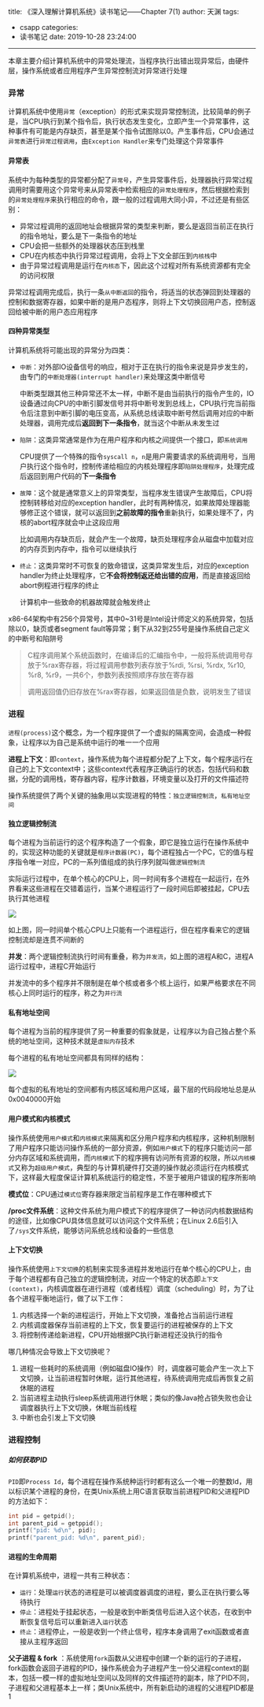 title: 《深入理解计算机系统》读书笔记——Chapter 7(1)
author: 天渊
tags:
  - csapp
categories:
  - 读书笔记
date: 2019-10-28 23:24:00
---

本章主要介绍计算机系统中的异常处理流，当程序执行出错出现异常后，由硬件层，操作系统或者应用程序产生异常控制流对异常进行处理
<!--more-->

### 异常

计算机系统中使用`异常`（exception）的形式来实现异常控制流，比较简单的例子是，当CPU执行到某个指令后，执行状态发生变化，立即产生一个异常事件，这种事件有可能是内存缺页，甚至是某个指令试图除以0。产生事件后，CPU会通过`异常表`进行`异常过程调用`，由`Exception Handler`来专门处理这个异常事件

#### 异常表

系统中为每种类型的异常都分配了`异常号`，产生异常事件后，处理器执行异常过程调用时需要用这个异常号来从异常表中检索相应的`异常处理程序`，然后根据检索到的`异常处理程序`来执行相应的命令，跟一般的过程调用大同小异，不过还是有些区别：

- 异常过程调用的返回地址会根据异常的类型来判断，要么是返回当前正在执行的指令地址，要么是下一条指令的地址
- CPU会把一些额外的处理器状态压到栈里
- CPU在内核态中执行异常过程调用，会将上下文全部压到`内核栈`中
- 由于异常过程调用是运行在`内核态`下，因此这个过程对所有系统资源都有完全的访问权限

异常过程调用完成后，执行一条`从中断返回`的指令，将适当的状态弹回到处理器的控制和数据寄存器，如果中断的是用户态程序，则将上下文切换回用户态，控制返回给被中断的用户态应用程序

#### 四种异常类型

计算机系统将可能出现的异常分为四类：

- `中断`：对外部IO设备信号的响应，相对于正在执行的指令来说是异步发生的，由专门的`中断处理器(interrupt handler)`来处理这类中断信号

  中断类型跟其他三种异常还不太一样，中断不是由当前执行的指令产生的，IO设备通过向CPU的中断引脚发信号并将中断号发到总线上，CPU执行完当前指令后注意到中断引脚的电压变高，从系统总线读取中断号然后调用对应的中断处理器，调用完成后**返回到下一条指令**，就当这个中断从未发生过

- `陷阱`：这类异常通常是作为在用户程序和内核之间提供一个接口，即`系统调用`

  CPU提供了一个特殊的指令`syscall n`，`n`是用户需要请求的系统调用号，当用户执行这个指令时，控制传递给相应的内核处理程序即`陷阱处理程序`，处理完成后返回到用户代码的**下一条指令**

- `故障`：这个就是通常意义上的异常类型，当程序发生错误产生故障后，CPU将控制转移给对应的exception handler，此时有两种情况，如果故障处理器能够修正这个错误，就可以返回到**之前故障的指令**重新执行，如果处理不了，内核的abort程序就会中止这段应用

  比如调用内存缺页后，就会产生一个故障，缺页处理程序会从磁盘中加载对应的内存页到内存中，指令可以继续执行

- `终止`：这类异常时不可恢复的致命错误，这类异常发生后，对应的exception handler为终止处理程序，它**不会将控制返还给出错的应用**，而是直接返回给abort例程进行程序的终止

  计算机中一些致命的机器故障就会触发终止

x86-64架构中有256个异常号，其中0~31号是Intel设计师定义的系统异常，包括除以0，缺页或者segment fault等异常；剩下从32到255号是操作系统自己定义的中断号和陷阱号

> C程序调用某个系统函数时，在编译后的汇编指令中，一般将系统调用号存放于%rax寄存器，将过程调用参数列表存放于%rdi, %rsi, %rdx, %r10, %r8, %r9，一共6个，参数列表按照顺序存放在寄存器
>
> 调用返回值仍旧存放在%rax寄存器，如果返回值是负数，说明发生了错误

### 进程

`进程(process)`这个概念，为一个程序提供了一个虚拟的隔离空间，会造成一种假象，让程序以为自己是系统中运行的唯一一个应用

**进程上下文**：即`context`，操作系统为每个进程都分配了上下文，每个程序运行在自己的上下文context中；这些context代表程序正确运行的状态，包括代码和数据，分配的调用栈，寄存器内容，程序计数器，环境变量以及打开的文件描述符

操作系统提供了两个关键的抽象用以实现进程的特性：`独立逻辑控制流`，`私有地址空间`

#### 独立逻辑控制流

每个进程为当前运行的这个程序构造了一个假象，即它是独立运行在操作系统中的，实现这种功能的关键就是`程序计数器(PC)`，每个进程独占一个PC，它的值与程序指令唯一对应，PC的一系列值组成的执行序列就叫做`逻辑控制流`

实际运行过程中，在单个核心的CPU上，同一时间有多个进程在一起运行，在外界看来这些进程在交错着运行，当某个进程运行了一段时间后即被挂起，CPU去执行其他进程

![](http://img.mantian.site/201910291132_70.png)

如上图，同一时间单个核心CPU上只能有一个进程运行，但在程序看来它的逻辑控制流却是连贯不间断的

**并发**：两个逻辑控制流执行时间有重叠，称为`并发流`，如上图的进程A和C，进程A运行过程中，进程C开始运行

并发流中的多个程序并不限制是在单个核或者多个核上运行，如果严格要求在不同核心上同时运行的程序，称之为`并行流`

#### 私有地址空间

每个进程为当前的程序提供了另一种重要的假象就是，让程序以为自己独占整个系统的地址空间，这种技术就是`虚拟内存`技术

每个进程的私有地址空间都具有同样的结构：

![](http://img.mantian.site/201910292116_973.png)

每个虚拟的私有地址的空间都有内核区域和用户区域，最下层的代码段地址总是从0x0040000开始

#### 用户模式和内核模式

操作系统使用`用户模式`和`内核模式`来隔离和区分用户程序和内核程序，这种机制限制了用户程序只能访问操作系统的一部分资源，例如`用户模式`下的程序只能访问一部分内存区域和系统调用，而`内核模式`下的程序拥有访问所有资源的权限，所以`内核模式`又称为`超级用户模式`，典型的与计算机硬件打交道的操作就必须运行在内核模式下，这样最大程度保证计算机系统运行的稳定性，不至于被用户错误的程序所影响

**模式位**：CPU通过`模式位`寄存器来限定当前程序是工作在哪种模式下

**/proc文件系统**：这种文件系统为用户模式下的程序提供了一种访问内核数据结构的途径，比如像CPU具体信息就可以访问这个文件系统；在Linux 2.6后引入了`/sys`文件系统，能够访问系统总线和设备的一些信息

#### 上下文切换

操作系统使用`上下文切换`的机制来实现多进程并发地运行在单个核心的CPU上，由于每个进程都有自己独立的逻辑控制流，对应一个特定的状态即`上下文(context)`，内核调度器在进行进程（或者线程）调度（scheduling）时，为了让各个进程平衡地运行，做了以下工作：

1. 内核选择一个新的进程运行，开始上下文切换，准备抢占当前运行进程
2. 内核调度器保存当前进程的上下文，恢复要运行的进程被保存的上下文
3. 将控制传递给新进程，CPU开始根据PC执行新进程还没执行的指令

哪几种情况会导致上下文切换呢？

1. 进程一些耗时的系统调用（例如磁盘IO操作）时，调度器可能会产生一次上下文切换，让当前进程暂时休眠，运行其他进程，待系统调用完成后再恢复之前休眠的进程
2. 当前进程主动执行sleep系统调用进行休眠；类似的像Java抢占锁失败也会让调度器执行上下文切换，休眠当前线程
3. 中断也会引发上下文切换

### 进程控制

##### 如何获取PID

`PID`即`Process Id`，每个进程在操作系统种运行时都有这么一个唯一的整数Id，用以标识某个进程的身份，在类Unix系统上用C语言获取当前进程PID和父进程PID的方法如下：

```c
int pid = getpid();
int parent_pid = getppid();
printf("pid: %d\n", pid);
printf("parent_pid: %d\n", parent_pid);
```

#### 进程的生命周期

在计算机系统中，进程一共有三种状态：

- `运行`：处理`运行`状态的进程是可以被调度器调度的进程，要么正在执行要么等待执行
- `停止`：进程处于挂起状态，一般是收到中断类信号后进入这个状态，在收到中断恢复信号后可以重新进入`运行`状态
- `终止`：进程停止，一般是收到一个终止信号，程序本身调用了exit函数或者直接从主程序返回

**父子进程 & fork** ：系统使用`fork`函数从父进程中创建一个新的运行的子进程，fork函数会返回子进程的PID，操作系统会为子进程产生一份父进程context的副本，包括一模一样的虚拟地址空间以及同样的文件描述符的副本，除了PID不同，子进程和父进程基本上一样；类Unix系统中，所有新启动的进程的父进程PID都是1



















